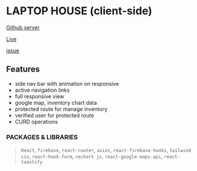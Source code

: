 # LAPTOP HOUSE (client-side)
[Github server](https://github.com/ProgrammingHeroWC4/warehouse-management-client-side-aduyti)

[Live](https://inventory-management-edcb6.web.app/)

[issue](https://stackoverflow.com/questions/72152742/the-argument-must-be-a-react-element-but-you-passed-undefined)

## Features
- side nav bar with animation on responsive
- active navigation links 
- full responsive view
- google map, inventory chart data
- protected route for manage inventory
- verified user for protected route
- CURD operations


### PACKAGES & LIBRARIES
>  `React`, `firebase`, `react-router`, `axios`, `react-firebase-hooks`, `tailwind css`, `react-hook-form`, `rechart js`, `react-google-maps-api`, `react-toastify`